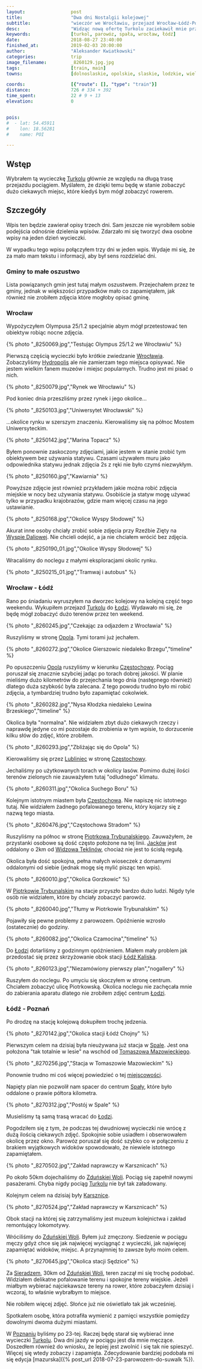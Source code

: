 ```yaml
---
layout:                 post
title:                  "Dwa dni Nostalgii kolejowej"
subtitle:               "wieczór we Wrocławiu, przejazd Wrocław-Łódź-Poznań"
desc:                   "Widząc nową ofertę Turkolu zaciekawił mnie przejazd przez Łódź. Wydawało mi się, że jest to bardzo dobra opcja na poznanie nowych miejsc na przyszłe wycieczki rowerowe. Niestety dla mnie nie była to najlepsza opcja. Szybko poruszający się pociąg i duża odległośc spowodowały, że niewiele istotnego zapamiętałem."
keywords:               [turkol, parowóz, spała, wrocław, łódź]
date:                   2018-08-27 23:40:00
finished_at:            2019-02-03 20:00:00
author:                 "Aleksander Kwiatkowski"
categories:             trip
image_filename:         _8260129.jpg.jpg
tags:                   [train, main]
towns:                  [dolnoslaskie, opolskie, slaskie, lodzkie, wielkopolskie, wroclaw, siechnice, olawa, skarbimierz, brzeg, olszanka, lewin_brzeski, dabrowa_opolskie, komprachcice, opole, chrzastowice, ozimek, kolonowskie, dobrodzien, pawonkow, lubliniec, koszecin, kochanowice, herby, blachownia, czestochowa, redziny, klomnice, kruszyna, radomsko, dobryszyce, gomunice, kamiensk, gorzkowice, rozprza, piotrkow_trybunalski, moszczenica, czarnocin, bedkow, rokociny, koluszki, andrespol, lodz, ujazd, lubochnia, tomaszow_mazowiecki, inowlodz, pabianice, dobron, lask, zdunska_wola, sieradz, wroblew, blaszki, szczytniki, opatowek, kalisz, nowe_skalmierzyce, ostrow_wielkopolski, raszkow, pleszew, kotlin, jarocin, nowe_miasto_nad_warta, krzykosy, sroda_wielkopolska, kornik, poznan]

coords:                 [{"route": [], "type": "train"}]
distance:               726 # 334 + 392
time_spent:             22 # 9 + 13
elevation:              0


pois:
#  - lat: 54.45911
#    lon: 18.56281
#    name: POI

---
```


[turkol]: http://www.turkol.pl/
[hydropolis]: https://hydropolis.pl/en/

[wiki-wroclaw]: https://pl.wikipedia.org/wiki/Wroc%C5%82aw
[wiki-lodz]: https://pl.wikipedia.org/wiki/%C5%81%C3%B3d%C5%BA
[wiki-opole]: https://pl.wikipedia.org/wiki/Opole
[wiki-czestochowa]: https://pl.wikipedia.org/wiki/Cz%C4%99stochowa
[wiki-lubliniec]: https://pl.wikipedia.org/wiki/Lubliniec
[wiki-piotrkow-trybunalski]: https://pl.wikipedia.org/wiki/Piotrk%C3%B3w_Trybunalski
[wiki-jackow-przystanek]: https://pl.wikipedia.org/wiki/Jack%C3%B3w_(przystanek_kolejowy)
[wiki-widzow-teklinow]: https://pl.wikipedia.org/wiki/Widz%C3%B3w_Teklin%C3%B3w
[wiki-lodz-kaliska]: https://pl.wikipedia.org/wiki/%C5%81%C3%B3d%C5%BA_Kaliska_(stacja_kolejowa)
[wiki-tomaszow-mazowiecki]: https://pl.wikipedia.org/wiki/Tomasz%C3%B3w_Mazowiecki
[wiki-zdunska-wola]: https://pl.wikipedia.org/wiki/Zdu%C5%84ska_Wola
[wiki-karsznice]: https://pl.wikipedia.org/wiki/Karsznice_(powiat_zdu%C5%84skowolski)
[wiki-sieradz]: https://pl.wikipedia.org/wiki/Sieradz
[wiki-poznan]: https://pl.wikipedia.org/wiki/Pozna%C5%84
[wiki-wyspa-daliowa]: https://pl.wikipedia.org/wiki/Wyspa_Daliowa
[wiki-spala]: https://pl.wikipedia.org/wiki/Spa%C5%82a

## Wstęp

Wybrałem tą wycieczkę [Turkolu][turkol] głównie ze względu na długą trasę
przejazdu pociągiem. Myślałem, że dzięki temu będę w stanie zobaczyć dużo ciekawych miejsc,
które kiedyś bym mógł zobaczyć rowerem.

## Szczegóły

Wpis ten będzie zawierał opisy trzech dni. Sam jeszcze nie wyrobiłem sobie
podejścia odnośnie dzielenia wpisów. Zdarzało mi się tworzyć dwa osobne wpisy
na jeden dzień wycieczki.

W wypadku tego wpisu połączyłem trzy dni w jeden wpis. Wydaje mi się,
że za mało mam tekstu i informacji, aby był sens rozdzielać dni.

### Gminy to małe oszustwo

Lista powiązanych gmin jest tutaj małym oszustwem. Przejechałem przez te gminy,
jednak w większości przypadków mało co zapamiętałem, jak również nie zrobiłem zdjęcia
które mogłoby opisać gminę.

### Wrocław

Wypożyczyłem Olympusa 25/1.2 specjalnie abym mógł przetestować ten obiektyw
robiąc nocne zdjęcia.

{% photo "\_8250069.jpg","Testując Olympus 25/1.2 we Wrocławiu" %}

Pierwszą częścią wycieczki było krótkie zwiedzanie [Wrocławia][wiki-wroclaw].
Zobaczyliśmy [Hydropolis][hydropolis] ale nie zamierzam tego miejsca opisywać.
Nie jestem wielkim fanem muzeów i miejsc popularnych. Trudno jest mi pisać o nich.

{% photo "\_8250079.jpg","Rynek we Wrocławiu" %}

Pod koniec dnia przeszliśmy przez rynek i jego okolice...

{% photo "\_8250103.jpg","Uniwersytet Wrocławski" %}

...okolice rynku w szerszym znaczeniu. Kierowaliśmy się na północ Mostem Uniwersyteckim.

{% photo "\_8250142.jpg","Marina Topacz" %}

Byłem ponownie zaskoczony zdjęciami, jakie jestem w stanie zrobić
tym obiektywem bez używania statywu.
Czasami używałem muru jako odpowiednika statywu
jednak zdjęcia 2s z ręki nie było czymś niezwykłym.

{% photo "\_8250160.jpg","Kawiarnia" %}

Powyższe zdjęcie jest również przykładem jakie można robić zdjęcia miejskie w nocy
bez używania statywu. Osobiście ja statyw mogę używać tylko w przypadku
krajobrazów, gdzie mam więcej czasu na jego ustawianie.

{% photo "\_8250168.jpg","Okolice Wyspy Słodowej" %}

Akurat inne osoby chciały zrobić sobie zdjęcia przy Rzeźbie Zięty na
[Wyspie Daliowej][wiki-wyspa-daliowa]. Nie chcieli odejść, a ja nie chciałem
wrócić bez zdjęcia.

{% photo "\_8250190_01.jpg","Okolice Wyspy Słodowej" %}

Wracaliśmy do noclegu z małymi eksploracjami okolic rynku.

{% photo "\_8250215_01.jpg","Tramwaj i autobus" %}

### Wrocław - Łódź

Rano po śniadaniu wyruszyłem na dworzec kolejowy na kolejną część tego weekendu.
Wykupiłem przejazd [Turkolu][turkol] do [Łodzi][wiki-lodz]. Wydawało mi się,
że będę mógł zobaczyć dużo terenów przez ten weekend.

{% photo "\_8260245.jpg","Czekając za odjazdem z Wrocławia" %}

Ruszyliśmy w stronę [Opola][wiki-opole]. Tymi torami już jechałem.

{% photo "\_8260272.jpg","Okolice Gierszowic niedaleko Brzegu","timeline" %}

Po opuszczeniu [Opola][wiki-opole] ruszyliśmy w kierunku
[Częstochowy][wiki-czestochowa]. Pociąg poruszał się znacznie szybciej jadąc po
torach dobrej jakości. W planie mieliśmy dużo kilometrów do przejechania
tego dnia (następnego również)
dlatego duża szybkość była zalecana. Z tego powodu trudno było mi robić zdjęcia,
a tymbardziej trudno było zapamiętać cokolwiek.

{% photo "\_8260282.jpg","Nysa Kłodzka niedaleko Lewina Brzeskiego","timeline" %}

Okolica była "normalna". Nie widziałem zbyt dużo ciekawych rzeczy i naprawdę jedyne
co mi pozostaje do zrobienia w tym wpisie, to dorzucenie kilku słów do zdjęć,
które zrobiłem.

{% photo "\_8260293.jpg","Zbliżając się do Opola" %}

Kierowaliśmy się przez [Lubliniec][wiki-lubliniec] w stronę
[Częstochowy][wiki-czestochowa].

Jechaliśmy po użytkowanych torach w okolicy lasów. Pomimo dużej ilości terenów
zielonych nie zauważyłem tutaj "odludnego" klimatu.

{% photo "\_8260311.jpg","Okolica Suchego Boru" %}

Kolejnym istotnym miastem była [Częstochowa][wiki-czestochowa]. Nie napiszę nic istotnego
tutaj. Nie widziałem żadnego pofalowanego terenu, który kojarzy się z nazwą
tego miasta.

{% photo "\_8260476.jpg","Częstochowa Stradom" %}

Ruszyliśmy na północ w stronę [Piotrkowa Trybunalskiego][wiki-piotrkow-trybunalski].
Zauważyłem, że przystanki osobowe są dość często położone na tej linii.
[Jacków][wiki-jackow-przystanek] jest oddalony o 2km od [Widzowa Teklinów][wiki-widzow-teklinow],
chociaż nie jest to ścisłą regułą.

Okolica była dość spokojna, pełna małych wioseczek z domamymi oddalonymi od siebie
(jednak mogę się mylić pisząc ten wpis).

{% photo "\_8260010.jpg","Okolica Gorzkowic" %}

W [Piotrkowie Trybunalskim][wiki-piotrkow-trybunalski] na stacje
przyszło bardzo dużo ludzi. Nigdy tyle osób nie widziałem, które by chciały
zobaczyć parowóz.

{% photo "\_8260040.jpg","Tłumy w Piotrkowie Trybunalskim" %}

Pojawiły się pewne problemy z parowozem. Opóźnienie wzrosło (ostatecznie)
do godziny.

{% photo "\_8260082.jpg","Okolica Czamocina","timeline" %}

Do [Łodzi][wiki-lodz] dotarliśmy z godzinnym opóźnieniem. Miałem
mały problem jak przedostać się przez skrzyżowanie obok stacji
[Łódź Kaliska][wiki-lodz-kaliska].

{% photo "\_8260123.jpg","Niezamówiony pierwszy plan","nogallery" %}

Ruszyłem do noclegu. Po umyciu się skoczyłem w stronę centrum.
Chciałem zobaczyć ulicę Piotrkowską. Okolica noclegu nie zachęcała mnie
do zabierania aparatu dlatego nie zrobiłem zdjęć centrum [Łodzi][wiki-lodz].

### Łódź - Poznań

Po drodzę na stację kolejową dokupiłem trochę jedzenia.

{% photo "\_8270142.jpg","Okolica stacji Łódź Chojny" %}

Pierwszym celem na dzisiaj była nieużywana już stacja w [Spale][wiki-spala].
Jest ona położona "tak totalnie w lesie" na wschód od
[Tomaszowa Mazowieckiego][wiki-tomaszow-mazowiecki].

{% photo "\_8270256.jpg","Stacja w Tomaszowie Mazowieckim" %}

Ponownie trudno mi coś więcej powiedzieć o tej [miejscowości][wiki-spala].

Napięty plan nie pozwolił nam spacer do centrum [Spały][wiki-spala],
które było oddalone o prawie półtora kilometra.

{% photo "\_8270312.jpg","Postój w Spale" %}

Musieliśmy tą samą trasą wracać do [Łodzi][wiki-lodz].

Pogodziłem się z tym, że podczas tej dwudniowej wycieczki nie wrócę
z dużą ilością
ciekawych zdjęć. Spokojnie sobie usiadłem i obserwowałem okolicę przez okno.
Parowóz poruszał się dość szybko co w połączeniu z brakiem
wyjątkowych widoków spowodowało, że niewiele istotnego zapamiętałem.

{% photo "\_8270502.jpg","Zakład naprawczy w Karsznicach" %}

Po około 50km dojechaliśmy do [Zduńskiej Woli][wiki-zdunska-wola].
Pociąg się zapełnił nowymi pasażerami. Chyba nigdy pociąg [Turkolu][turkol]
nie był tak załadowany.

Kolejnym celem na dzisiaj były [Karsznice][wiki-karsznice].

{% photo "\_8270524.jpg","Zakład naprawczy w Karsznicach" %}

Obok stacji na której się zatrzymaliśmy jest muzeum kolejnictwa
i zakład remontujący lokomotywy.

Wróciliśmy do [Zduńskiej Woli][wiki-zdunska-wola]. Byłem już zmęczony.
Siedzenie w pociągu męczy gdyż chce się jak najwięcej wyciągnąć z wycieczki,
jak najwięcej zapamiętać widoków, miejsc. A przynajmniej to zawsze było
moim celem.

{% photo "\_8270645.jpg","Okolica stacji Sędzice" %}

Za [Sieradzem][wiki-sieradz], 30km od [Zduńskiej Woli][wiki-zdunska-wola],
teren zaczął mi się trochę podobać. Widziałem delikatne pofalowanie terenu
i spokojne tereny wiejskie. Jeżeli miałbym wybierać najciekawsze
tereny na rower, które zobaczyłem dzisiaj i wczoraj, to właśnie wybrałbym to
miejsce.

Nie robiłem więcej zdjęć. Słońce już nie oświetlało tak jak wcześniej.

Spotkałem osobę, która potrafiła wymienić z pamięci wszystkie pomiędzy
dowolnymi dwoma dużymi miastami.

W [Poznaniu][wiki-poznan] byliśmy po 23-tej. Raczej będę starał się wybierać
inne wycieczki [Turkolu][turkol]. Dwa dni jazdy w pociągu jest dla mnie męczące.
Doszedłem również do wniosku, że lepiej jest zwolnić i się tak nie spieszyć.
Więcej się wtedy zobaczy i zapamięta.
Zdecydowanie bardziej podobała mi się edycja
[mazurska]({% post_url 2018-07-23-parowozem-do-suwalk %}).
